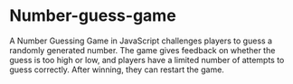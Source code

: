 # Number-guess-game
A Number Guessing Game in JavaScript challenges players to guess a randomly generated number. The game gives feedback on whether the guess is too high or low, and players have a limited number of attempts to guess correctly. After winning, they can restart the game.
